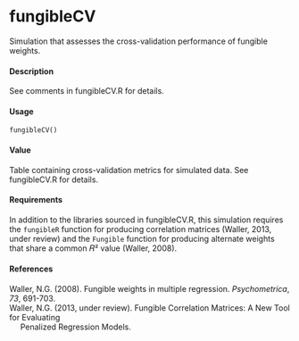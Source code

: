 fungibleCV
==========
Simulation that assesses the cross-validation performance of fungible weights.

#### Description
See comments in fungibleCV.R for details.

#### Usage
`fungibleCV()`

#### Value
Table containing cross-validation metrics for simulated data. See fungibleCV.R 
for details.

#### Requirements
In addition to the libraries sourced in fungibleCV.R, this simulation requires 
the `fungibleR` function for producing correlation matrices (Waller, 2013, 
under review) and the `Fungible` function for producing alternate weights that 
share a common 𝑅² value (Waller, 2008).

#### References
Waller, N.G. (2008). Fungible weights in multiple regression. *Psychometrica*, 
*73*, 691-703.  
Waller, N.G. (2013, under review). Fungible Correlation Matrices: A New Tool
for Evaluating  
&nbsp;&nbsp;&nbsp;&nbsp;&nbsp;Penalized Regression Models.
